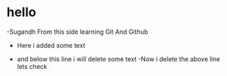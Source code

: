 # hello

-Sugandh From this side learning Git And Github
- Here i added some text

- and below this line i will delete some text
-Now i delete the above line lets check

